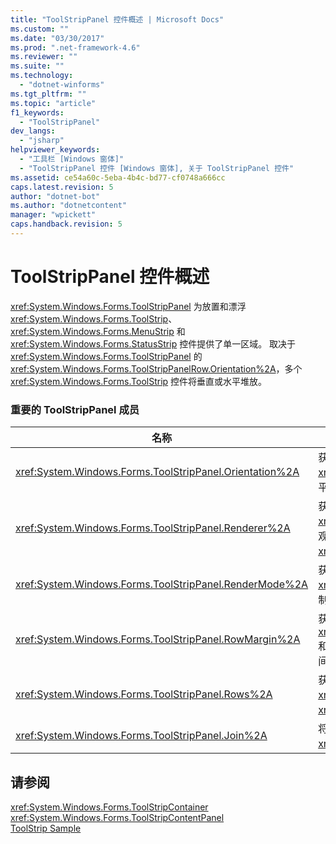 ```yaml
---
title: "ToolStripPanel 控件概述 | Microsoft Docs"
ms.custom: ""
ms.date: "03/30/2017"
ms.prod: ".net-framework-4.6"
ms.reviewer: ""
ms.suite: ""
ms.technology: 
  - "dotnet-winforms"
ms.tgt_pltfrm: ""
ms.topic: "article"
f1_keywords: 
  - "ToolStripPanel"
dev_langs: 
  - "jsharp"
helpviewer_keywords: 
  - "工具栏 [Windows 窗体]"
  - "ToolStripPanel 控件 [Windows 窗体], 关于 ToolStripPanel 控件"
ms.assetid: ce54a60c-5eba-4b4c-bd77-cf0748a666cc
caps.latest.revision: 5
author: "dotnet-bot"
ms.author: "dotnetcontent"
manager: "wpickett"
caps.handback.revision: 5
---
```

# ToolStripPanel 控件概述
<xref:System.Windows.Forms.ToolStripPanel> 为放置和漂浮 <xref:System.Windows.Forms.ToolStrip>、<xref:System.Windows.Forms.MenuStrip> 和 <xref:System.Windows.Forms.StatusStrip> 控件提供了单一区域。  取决于 <xref:System.Windows.Forms.ToolStripPanel> 的 <xref:System.Windows.Forms.ToolStripPanelRow.Orientation%2A>，多个 <xref:System.Windows.Forms.ToolStrip> 控件将垂直或水平堆放。  
  
### 重要的 ToolStripPanel 成员  
  
|名称|说明|  
|--------|--------|  
|<xref:System.Windows.Forms.ToolStripPanel.Orientation%2A>|获取或设置一个值，该值指示 <xref:System.Windows.Forms.ToolStripPanel> 是水平方向还是垂直方向。|  
|<xref:System.Windows.Forms.ToolStripPanel.Renderer%2A>|获取或设置用来自定义 <xref:System.Windows.Forms.ToolStripPanel> 的外观的 <xref:System.Windows.Forms.ToolStripRenderer>。|  
|<xref:System.Windows.Forms.ToolStripPanel.RenderMode%2A>|获取或设置要应用于 <xref:System.Windows.Forms.ToolStripPanel> 的绘制样式。|  
|<xref:System.Windows.Forms.ToolStripPanel.RowMargin%2A>|获取或设置 <xref:System.Windows.Forms.ToolStripPanelRow> 和 <xref:System.Windows.Forms.ToolStripPanel> 之间的间距（以像素为单位）。|  
|<xref:System.Windows.Forms.ToolStripPanel.Rows%2A>|获取此 <xref:System.Windows.Forms.ToolStripPanel> 中的 <xref:System.Windows.Forms.ToolStripPanelRow>。|  
|<xref:System.Windows.Forms.ToolStripPanel.Join%2A>|将 <xref:System.Windows.Forms.ToolStrip> 添加到 <xref:System.Windows.Forms.ToolStripPanel>。|  
  
## 请参阅  
 <xref:System.Windows.Forms.ToolStripContainer>   
 <xref:System.Windows.Forms.ToolStripContentPanel>   
 [ToolStrip Sample](http://msdn.microsoft.com/zh-cn/b7352439-184a-4a3a-b2ad-07465d3af9ed)